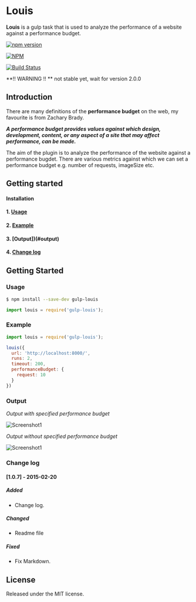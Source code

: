 # Louis

**Louis** is a gulp task that is used to analyze the performance of a website against a performance budget.

[![npm version](https://badge.fury.io/js/gulp-louis.svg)](http://badge.fury.io/js/gulp-louis)

[![NPM](https://nodei.co/npm/gulp-louis.png?downloads=true&downloadRank=true&stars=true)](https://nodei.co/npm/gulp-louis/)

[![Build Status](https://travis-ci.org/AvraamMavridis/gulp-louis.svg?branch=master)](https://travis-ci.org/AvraamMavridis/gulp-louis)

**!! WARNING !! ** not stable yet, wait for version 2.0.0

## Introduction

There are many definitions of the **performance budget** on the web, my favourite is from Zachary Brady.

***A performance budget provides values against which design, development, content, or any aspect of a site that may affect performance, can be made.***

The aim of the plugin is to analyze the performance of the website against a performance bugdet. There are various metrics against which we can set a performance budget e.g. number of requests, imageSize etc.


## Getting started


#### Installation
#### 1. [Usage](#usage)
#### 2. [Example](#example)
#### 3. [Output])(#output)
#### 4. [Change log](#change-log)

## Getting Started


### Usage

```bash
$ npm install --save-dev gulp-louis
```

```js
import louis = require('gulp-louis');
```

### Example
```js
import louis = require('gulp-louis');

louis({
  url: 'http://localhost:8000/',
  runs: 2,
  timeout: 200,
  performanceBudget: {
    request: 10
  }
})
```
### Output

*Output with specified performance budget*

![Screenshot1](http://oi62.tinypic.com/ay63nn.jpg)

*Output without specified performance budget*

![Screenshot1](http://oi59.tinypic.com/xg9us6.jpg)


### Change log
#### [1.0.7] - 2015-02-20
##### Added
- Change log.

##### Changed
- Readme file

##### Fixed
- Fix Markdown.



## License

Released under the MIT license.